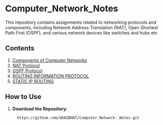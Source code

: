 # Computer_Network_Notes

This repository contains assignments related to networking protocols and components, including Network Address Translation (NAT), Open Shortest Path First (OSPF), and various network devices like switches and hubs etc

## Contents

1. [Components of Computer Networks](#components-of-computer-networks)
2. [NAT Protocol](#nat-protocol)
3. [OSPF Protocol](#ospf-protocol)
4. [ROUTING INFORMATION PROTOCOL](#routing-information-protocol)
5. [STATIC IP ROUTING](#static-ip-routing)



## How to Use

1. **Download the Repository:**
   ```bash
     https://github.com/UDAIBHAT/Computer_Network-_Notes.git
